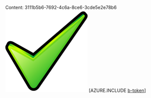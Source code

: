 Content: 3111b5b6-7692-4c6a-8ce6-3cde5e2e78b6![image](82e23216-d7d2-483f-b8a4-544dbed4812d.png)
[AZURE.INCLUDE [b-token](9a52bc7e-d0b2-4ee2-b13f-7ad945cb53f2.md)]

